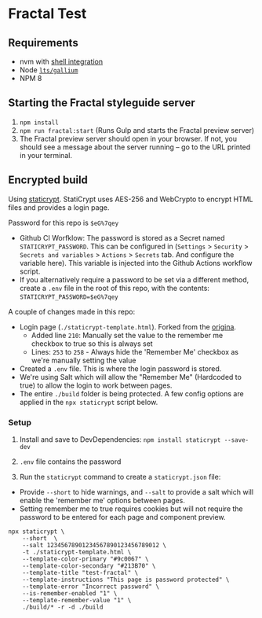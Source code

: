 # Fractal Test

## Requirements

-   nvm with [shell integration](https://github.com/nvm-sh/nvm#bash)
-   Node [`lts/gallium`](https://nodejs.dev/en/about/releases/)
-   NPM 8

## Starting the Fractal styleguide server

1. `npm install`
2. `npm run fractal:start` (Runs Gulp and starts the Fractal preview server)
3. The Fractal preview server should open in your browser. If not, you should see a message about the server running – go to the URL printed in your terminal.

## Encrypted build

Using [staticrypt](https://github.com/robinmoisson/staticrypt). StatiCrypt uses AES-256 and WebCrypto to encrypt HTML files and provides a login page.

Password for this repo is `$eG%7qey`

* Github CI Worfklow: The password is stored as a Secret named `STATICRYPT_PASSWORD`. This can be configured in (`Settings` > `Security` > `Secrets and variables` > `Actions` > `Secrets` tab. And configure the variable here). This variable is injected into the Github Actions workflow script.
* If you alternatively require a password to be set via a different method, create a `.env` file in the root of this repo, with the contents: `STATICRYPT_PASSWORD=$eG%7qey`

A couple of changes made in this repo:

* Login page (`./staticrypt-template.html`). Forked from the [origina](https://raw.githubusercontent.com/robinmoisson/staticrypt/main/lib/password_template.html).
  * Added line `210`: Manually set the value to the remember me checkbox to true so this is always set
  * Lines: `253` to `258` - Always hide the 'Remember Me' checkbox as we're manually setting the value
* Created a `.env` file. This is where the login password is stored.
* We're using Salt which will allow the "Remember Me" (Hardcoded to true) to allow the login to work between pages.
* The entire `./build` folder is being protected. A few config options are applied in the `npx staticrypt` script below.

### Setup

1. Install and save to DevDependencies: `npm install staticrypt --save-dev`

2. `.env` file contains the password

3. Run the `staticrypt` command to create a `staticrypt.json` file:
 - Provide `--short` to hide warnings, and `--salt` to provide a salt which will enable the 'remember me' options between pages.
 - Setting remember me to true requires cookies but will not require the password to be entered for each page and component preview.

```
npx staticrypt \
    --short  \
    --salt 12345678901234567890123456789012 \
    -t ./staticrypt-template.html \
    --template-color-primary "#9c0067" \
    --template-color-secondary "#213B70" \
    --template-title "test-fractal" \
    --template-instructions "This page is password protected" \
    --template-error "Incorrect password" \
    --is-remember-enabled "1" \
    --template-remember-value "1" \
    ./build/* -r -d ./build
```
